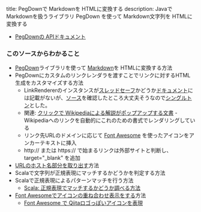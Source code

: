 title: PegDownで Markdownを HTMLに変換する
description: Javaで Markdownを扱うライブラリ PegDown を使って Markdown文字列を HTMLに変換する

- [PegDownの APIドキュメント](http://www.decodified.com/pegdown/api/org/pegdown/package-summary.html)

### このソースからわかること

- [PegDown](https://github.com/sirthias/pegdown)ライブラリを使って [Markdown](http://ja.wikipedia.org/wiki/Markdown)を HTMLに変換する方法
- PegDownにカスタムのリンクレンダラを渡すことでリンクに対するHTML生成をカスタマイズする方法
    - LinkRendererのインスタンスが[スレッドセーフ](http://ja.wikipedia.org/wiki/スレッドセーフ)かどうか[ドキュメント](http://www.decodified.com/pegdown/api/org/pegdown/LinkRenderer.html)には記載がないが、[ソース](https://github.com/sirthias/pegdown/blob/master/src/main/java/org/pegdown/LinkRenderer.java)を確認したところ大丈夫そうなので[シングルトン](http://ja.wikipedia.org/wiki/Singleton_パターン)とした。
    - 関連: [クリックで Wikipediaによる解説がポップアップする文書](${contextRoot}/wikipedia.html) - Wikipediaへのリンクを自動的にこれのための書式でレンダリングしている
    - リンク先URLのドメインに応じて [Font Awesome](http://fortawesome.github.io/Font-Awesome/) を使ったアイコンをアンカーテキストに挿入
    - http:// または https:// で始まるリンクは外部サイトと判断し、target="_blank" を追加
- [URLのホスト名部分を取り出す](https://docs.oracle.com/javase/jp/6/api/java/net/URL.html#getHost%28%29)方法
- Scalaで文字列が正規表現にマッチするかどうかを判定する方法
- Scalaで正規表現によるパターンマッチを行う方法
    - [Scala: 正規表現でマッチするかどうか調べる方法](http://qiita.com/suin/items/63703ad9fd538748ee46)
- [Font Awesomeでアイコンの重ね合わせ表示をする](http://fortawesome.github.io/Font-Awesome/examples/#stacked)方法
    - [Font Awesome で Qiitaロゴっぽいアイコンを表現](http://qiita.com/hkusu/items/fda8d8178dd693f95f3c)